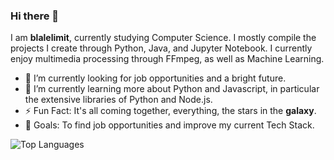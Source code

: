 ### Hi there 👋

I am **blalelimit**, currently studying Computer Science. I mostly compile the projects I create through Python, Java, and Jupyter Notebook. I currently enjoy multimedia processing through FFmpeg, as well as Machine Learning.

- 🔭 I’m currently looking for job opportunities and a bright future.
- 🌱 I’m currently learning more about Python and Javascript, in particular the extensive libraries of Python and Node.js.
- ⚡ Fun Fact: It's all coming together, everything, the stars in the **galaxy**.
- 🥅 Goals: To find job opportunities and improve my current Tech Stack.

![Top Languages](https://github-readme-stats.vercel.app/api/top-langs/?username=blalelimit&layout=compact&theme=transparent&hide_border=false&border_color=006aff&text_color=006aff)